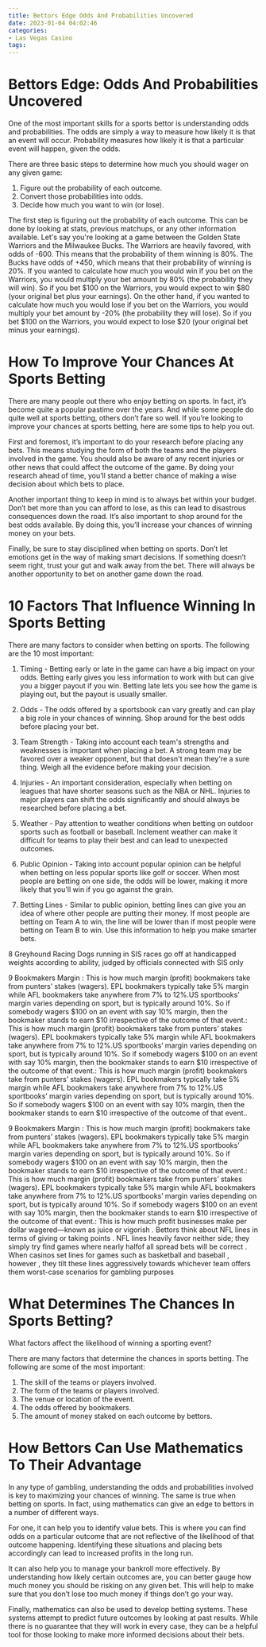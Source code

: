 ```yaml
---
title: Bettors Edge Odds And Probabilities Uncovered 
date: 2023-01-04 04:02:46
categories:
- Las Vegas Casino
tags:
---
```



#  Bettors Edge: Odds And Probabilities Uncovered 

One of the most important skills for a sports bettor is understanding odds and probabilities. The odds are simply a way to measure how likely it is that an event will occur. Probability measures how likely it is that a particular event will happen, given the odds.

There are three basic steps to determine how much you should wager on any given game:

1) Figure out the probability of each outcome.
2) Convert those probabilities into odds.
3) Decide how much you want to win (or lose).

The first step is figuring out the probability of each outcome. This can be done by looking at stats, previous matchups, or any other information available.  Let's say you're looking at a game between the Golden State Warriors and the Milwaukee Bucks. The Warriors are heavily favored, with odds of -600. This means that the probability of them winning is 80%. The Bucks have odds of +450, which means that their probability of winning is 20%. 
If you wanted to calculate how much you would win if you bet on the Warriors, you would multiply your bet amount by 80% (the probability they will win). So if you bet $100 on the Warriors, you would expect to win $80 (your original bet plus your earnings). 
On the other hand, if you wanted to calculate how much you would lose if you bet on the Warriors, you would multiply your bet amount by -20% (the probability they will lose). So if you bet $100 on the Warriors, you would expect to lose $20 (your original bet minus your earnings).

#  How To Improve Your Chances At Sports Betting 

There are many people out there who enjoy betting on sports. In fact, it’s become quite a popular pastime over the years. And while some people do quite well at sports betting, others don’t fare so well. If you’re looking to improve your chances at sports betting, here are some tips to help you out.

First and foremost, it’s important to do your research before placing any bets. This means studying the form of both the teams and the players involved in the game. You should also be aware of any recent injuries or other news that could affect the outcome of the game. By doing your research ahead of time, you’ll stand a better chance of making a wise decision about which bets to place.

Another important thing to keep in mind is to always bet within your budget. Don’t bet more than you can afford to lose, as this can lead to disastrous consequences down the road. It’s also important to shop around for the best odds available. By doing this, you’ll increase your chances of winning money on your bets.

Finally, be sure to stay disciplined when betting on sports. Don’t let emotions get in the way of making smart decisions. If something doesn’t seem right, trust your gut and walk away from the bet. There will always be another opportunity to bet on another game down the road.

#  10 Factors That Influence Winning In Sports Betting 

There are many factors to consider when betting on sports. The following are the 10 most important:

1. Timing - Betting early or late in the game can have a big impact on your odds. Betting early gives you less information to work with but can give you a bigger payout if you win. Betting late lets you see how the game is playing out, but the payout is usually smaller.

2. Odds - The odds offered by a sportsbook can vary greatly and can play a big role in your chances of winning. Shop around for the best odds before placing your bet.

3. Team Strength - Taking into account each team's strengths and weaknesses is important when placing a bet. A strong team may be favored over a weaker opponent, but that doesn't mean they're a sure thing. Weigh all the evidence before making your decision.

4. Injuries - An important consideration, especially when betting on leagues that have shorter seasons such as the NBA or NHL. Injuries to major players can shift the odds significantly and should always be researched before placing a bet.

5. Weather - Pay attention to weather conditions when betting on outdoor sports such as football or baseball. Inclement weather can make it difficult for teams to play their best and can lead to unexpected outcomes.

6. Public Opinion - Taking into account popular opinion can be helpful when betting on less popular sports like golf or soccer. When most people are betting on one side, the odds will be lower, making it more likely that you'll win if you go against the grain.

7. Betting Lines - Similar to public opinion, betting lines can give you an idea of where other people are putting their money. If most people are betting on Team A to win, the line will be lower than if most people were betting on Team B to win. Use this information to help you make smarter bets.

8 Greyhound Racing   Dogs running in SIS races go off at handicapped weights according to ability, judged by officials connected with SIS only 

9 Bookmakers Margin : This is how much margin (profit) bookmakers take from punters’ stakes (wagers). EPL bookmakers typically take 5% margin while AFL bookmakers take anywhere from 7% to 12%.US sportbooks’ margin varies depending on sport, but is typically around 10%. So if somebody wagers $100 on an event with say 10% margin, then the bookmaker stands to earn $10 irrespective of the outcome of that event.: This is how much margin (profit) bookmakers take from punters’ stakes (wagers). EPL bookmakers typically take 5% margin while AFL bookmakers take anywhere from 7% to 12%.US sportbooks’ margin varies depending on sport, but is typically around 10%. So if somebody wagers $100 on an event with say 10% margin, then the bookmaker stands to earn $10 irrespective of the outcome of that event.: This is how much margin (profit) bookmakers take from punters’ stakes (wagers). EPL bookmakers typically take 5% margin while AFL bookmakers take anywhere from 7% to 12%.US sportbooks’ margin varies depending on sport, but is typically around 10%. So if somebody wagers $100 on an event with say 10% margin, then the bookmaker stands to earn $10 irrespective of the outcome of that event..

9 Bookmakers Margin : This is how much margin (profit) bookmakers take from punters’ stakes (wagers). EPL bookmakers typically take 5% margin while AFL bookmakers take anywhere from 7% to 12%.US sportbooks’ margin varies depending on sport, but is typically around 10%. So if somebody wagers $100 on an event with say 10% margin, then the bookmaker stands to earn $10 irrespective of the outcome of that event.: This is how much margin (profit) bookmakers take from punters’ stakes (wagers). EPL bookmakers typically take 5% margin while AFL bookmakers take anywhere from 7% to 12%.US sportbooks’ margin varies depending on sport, but is typically around 10%. So if somebody wagers $100 on an event with say 10% margin, then the bookmaker stands to earn $10 irrespective of the outcome of that event.: This is how much profit businesses make per dollar wagered—known as juice or vigorish . Bettors think about NFL lines in terms of giving or taking points . NFL lines heavily favor neither side; they simply try find games where nearly halfof all spread bets will be correct . When casinos set lines for games such as basketball and baseball , however , they tilt these lines aggressively towards whichever team offers them worst-case scenarios for gambling purposes

#  What Determines The Chances In Sports Betting? 

What factors affect the likelihood of winning a sporting event? 

There are many factors that determine the chances in sports betting. The following are some of the most important: 

1. The skill of the teams or players involved. 
2. The form of the teams or players involved. 
3. The venue or location of the event. 
4. The odds offered by bookmakers. 
5. The amount of money staked on each outcome by bettors.

#  How Bettors Can Use Mathematics To Their Advantage

In any type of gambling, understanding the odds and probabilities involved is key to maximizing your chances of winning. The same is true when betting on sports. In fact, using mathematics can give an edge to bettors in a number of different ways.

For one, it can help you to identify value bets. This is where you can find odds on a particular outcome that are not reflective of the likelihood of that outcome happening. Identifying these situations and placing bets accordingly can lead to increased profits in the long run.

It can also help you to manage your bankroll more effectively. By understanding how likely certain outcomes are, you can better gauge how much money you should be risking on any given bet. This will help to make sure that you don’t lose too much money if things don’t go your way.

Finally, mathematics can also be used to develop betting systems. These systems attempt to predict future outcomes by looking at past results. While there is no guarantee that they will work in every case, they can be a helpful tool for those looking to make more informed decisions about their bets.